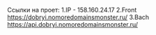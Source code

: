 Ссылки на проет:
1.IP - 158.160.24.17
2.Front https://dobryi.nomoredomainsmonster.ru/
3.Bach https://api.dobryi.nomoredomainsmonster.ru/